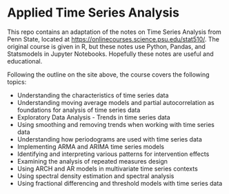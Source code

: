# Applied Time Series Analysis
This repo contains an adaptation of the notes on Time Series Analysis from Penn State, located at https://onlinecourses.science.psu.edu/stat510/.
The original course is given in R, but these notes use Python, Pandas, and Statsmodels in Jupyter Notebooks. Hopefully these notes are useful and educational.

Following the outline on the site above, the course covers the following topics:
* Understanding the characteristics of time series data
* Understanding moving average models and partial autocorrelation as foundations for analysis of time series data
* Exploratory Data Analysis - Trends in time series data
* Using smoothing and removing trends when working with time series data
* Understanding how periodograms are used with time series data
* Implementing ARMA and ARIMA time series models
* Identifying and interpreting various patterns for intervention effects
* Examining the analysis of repeated measures design
* Using ARCH and AR models in multivariate time series contexts
* Using spectral density estimation and spectral analysis
* Using fractional differencing and threshold models with time series data
